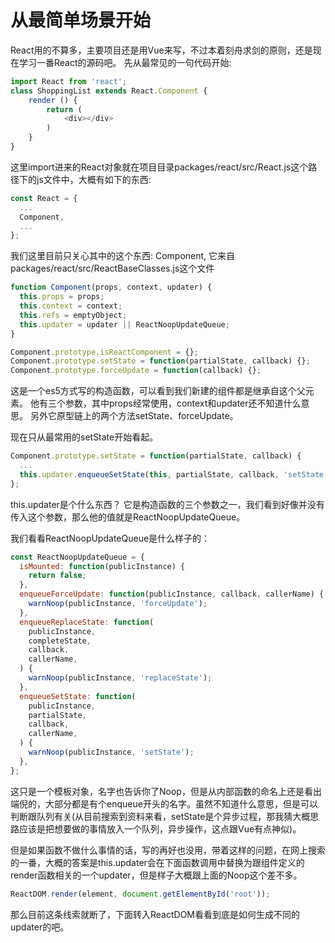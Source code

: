 # 从最简单场景开始
React用的不算多，主要项目还是用Vue来写，不过本着刻舟求剑的原则，还是现在学习一番React的源码吧。
先从最常见的一句代码开始:
```js
import React from 'react';
class ShoppingList extends React.Component {
    render () {
        return (
            <div></div>
        )
    }
}
```
这里import进来的React对象就在项目目录packages/react/src/React.js这个路径下的js文件中，大概有如下的东西:
```js
const React = {
  ...
  Component,
  ...
};
```
我们这里目前只关心其中的这个东西: Component, 它来自packages/react/src/ReactBaseClasses.js这个文件
```js
function Component(props, context, updater) {
  this.props = props;
  this.context = context;
  this.refs = emptyObject;
  this.updater = updater || ReactNoopUpdateQueue;
}

Component.prototype.isReactComponent = {};
Component.prototype.setState = function(partialState, callback) {};
Component.prototype.forceUpdate = function(callback) {};
```
这是一个es5方式写的构造函数，可以看到我们新建的组件都是继承自这个父元素。
他有三个参数，其中props经常使用，context和updater还不知道什么意思。
另外它原型链上的两个方法setState、forceUpdate。

现在只从最常用的setState开始看起。
```js
Component.prototype.setState = function(partialState, callback) {
  ...
  this.updater.enqueueSetState(this, partialState, callback, 'setState');
};
```
this.updater是个什么东西？
它是构造函数的三个参数之一，我们看到好像并没有传入这个参数，那么他的值就是ReactNoopUpdateQueue。

我们看看ReactNoopUpdateQueue是什么样子的：
```js
const ReactNoopUpdateQueue = {
  isMounted: function(publicInstance) {
    return false;
  },
  enqueueForceUpdate: function(publicInstance, callback, callerName) {
    warnNoop(publicInstance, 'forceUpdate');
  },
  enqueueReplaceState: function(
    publicInstance,
    completeState,
    callback,
    callerName,
  ) {
    warnNoop(publicInstance, 'replaceState');
  },
  enqueueSetState: function(
    publicInstance,
    partialState,
    callback,
    callerName,
  ) {
    warnNoop(publicInstance, 'setState');
  },
};
```
这只是一个模板对象，名字也告诉你了Noop，但是从内部函数的命名上还是看出端倪的，大部分都是有个enqueue开头的名字。虽然不知道什么意思，但是可以判断跟队列有关(从目前搜索到资料来看，setState是个异步过程，那我猜大概思路应该是把想要做的事情放入一个队列，异步操作，这点跟Vue有点神似)。

但是如果函数不做什么事情的话，写的再好也没用，带着这样的问题，在网上搜索的一番，大概的答案是this.updater会在下面函数调用中替换为跟组件定义的render函数相关的一个updater，但是样子大概跟上面的Noop这个差不多。
```js
ReactDOM.render(element, document.getElementById('root'));
```
那么目前这条线索就断了，下面转入ReactDOM看看到底是如何生成不同的updater的吧。